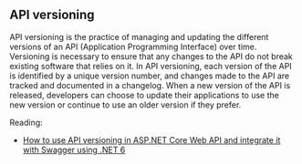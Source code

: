 ## API versioning

API versioning is the practice of managing and updating the different versions of an API (Application Programming Interface) over time. 
Versioning is necessary to ensure that any changes to the API do not break existing software that relies on it.
In API versioning, each version of the API is identified by a unique version number, and changes made to the API are tracked and documented in a changelog. 
When a new version of the API is released, developers can choose to update their applications to use the new version or continue to use an older version if they prefer.

Reading:
 - [How to use API versioning in ASP.NET Core Web API and integrate it with Swagger using .NET 6](https://blog.christian-schou.dk/how-to-use-api-versioning-in-net-core-web-api/)